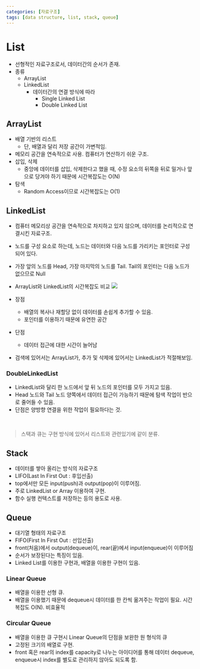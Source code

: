 ```yaml
---
categories: [자료구조]
tags: [data structure, list, stack, queue]
---
```


# List

 - 선형적인 자료구조로서, 데이터간의 순서가 존재.
 - 종류
   - ArrayList
   - LinkedList
     - 데이터간의 연결 방식에 따라 
       - Single Linked List
       - Double Linked List



## ArrayList

 - 배열 기반의 리스트
   - 단, 배열과 달리 저장 공간이 가변적임. 
 - 메모리 공간을 연속적으로 사용. 컴퓨터가 연산하기 쉬운 구조.
 - 삽입, 삭제
   - 중앙에 데이터를 삽입, 삭제한다고 했을 때, 수정 요소의 뒤쪽을 뒤로 밀거나 앞으로 당겨야 하기 때문에 시간복잡도는 O(N)
 - 탐색
   - Random Access이므로 시간복잡도는 O(1)


## LinkedList
 - 컴퓨터 메모리상 공간을 연속적으로 차지하고 있지 않으며, 데이터를 논리적으로 연결시킨 자료구조.
 - 노드를 구성 요소로 하는데, 노드는 데이터와 다음 노드를 가리키는 포인터로 구성되어 있다.
 - 가장 앞의 노드를 Head, 가장 마지막의 노드를 Tail. Tail의 포인터는 다음 노드가 없으므로 Null
 
  - ArrayList와 LinkedList의 시간복잡도 비교
  ![](../../assets/img/LinkedvsArray.png)

 - 장점
   - 배열의 복사나 재할당 없이 데이터를 손쉽게 추가할 수 있음.
   - 포인터를 이용하기 때문에 유연한 공간

 - 단점
   - 데이터 접근에 대한 시간이 늘어남

 - 검색에 있어서는 ArrayList가, 추가 및 삭제에 있어서는 LinkedList가 적절해보임.


### DoubleLinkedList
  - LinkedList와 달리 한 노드에서 앞 뒤 노드의 포인터를 모두 가지고 있음.
  - Head 노드와 Tail 노드 양쪽에서 데이터 접근이 가능하기 때문에 탐색 작업이 반으로 줄어들 수 있음.
  - 단점은 양방향 연결을 위한 작업이 필요하다는 것.

<br>


> 스택과 큐는 구현 방식에 있어서 리스트와 관련있기에 같이 분류.

## Stack
 - 데이터를 쌓아 올리는 방식의 자료구조
 - LIFO(Last In First Out : 후입선출)
 - top에서만 모든 input(push)과 output(pop)이 이루어짐.
 - 주로 LinkedList or Array 이용하여 구현.
 - 함수 실행 컨텍스트를 저장하는 등의 용도로 사용.



## Queue
 - 대기열 형태의 자료구조
 - FIFO(First In First Out : 선입선출)
 - front(처음)에서 output(dequeue)이, rear(끝)에서 input(enqueue)이 이루어짐
 - 순서가 보장된다는 특징이 있음.
 - Linked List를 이용한 구현과, 배열을 이용한 구현이 있음.

### Linear Queue
 - 배열을 이용한 선형 큐. 
 - 배열을 이용했기 때문에 dequeue시 데이터를 한 칸씩 옮겨주는 작업이 필요. 시간복잡도 O(N). 비효율적

### Circular Queue
 - 배열을 이용한 큐 구현시 Linear Queue의 단점을 보완한 원 형식의 큐
 - 고정된 크기의 배열로 구현.
 - front 혹은 rear의 index를 capacity로 나누는 아이디어를 통해 데이터 dequeue, enqueue시 index를 별도로 관리하지 않아도 되도록 함.




 